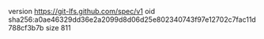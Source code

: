 version https://git-lfs.github.com/spec/v1
oid sha256:a0ae46329dd36e2a2099d8d06d25e802340743f97e12702c7fac11d788cf3b7b
size 811
